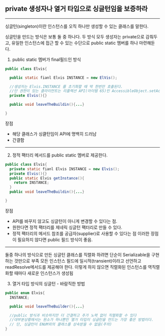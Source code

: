 ## private 생성자나 열거 타입으로 싱글턴임을 보증하라

---

싱글턴(singleton)이란 인스턴스를 오직 하나만 생성할 수 있는 클래스를 말한다.

싱글턴을 만드는 방식은 보통 둘 중 하나다. 두 방식 모두 생성자는 private으로 감춰두고, 유일한 인스턴스에 접근 할 수 있는 수단으로 public static 멤버를 하나 마련해둔다.

1. public static 멤버가 final필드인 방식

```java
public class Elvis{

  public static fianl Elvis INSTANCE = new ElVis();

  //생성자는 Elvis.INSTANCE 를 초기화할 때 딱 한번만 호출된다.
  //단 권한이 있는 클라이언트는 리플렉션 API(아이템 65)인 AccessibleObject.setAccessible 을 사용해 private를 호출할 수 있다. 이러한 경우 생성자를 수정하여 두 번 째 객체가 생성되려 할 때 예외를 던지게 한다.
  private Elvis(){}

  public void leaveTheBuildin(){...}

}
```

장점

-   해당 클래스가 싱클턴임이 API에 명백히 드러남
-   간결함

---

2. 정적 팩터리 메서드를 public static 멤버로 제공한다.

```java
public class Elvis{
  private static fianl Elvis INSTANCE = new Elvis();
  private Elvis(){}
  public static Elvis getInstance(){
    return INSTANCE;
  }
  public void leaveTheBuildin(){...}

}
```

장점

-   API를 바꾸지 않고도 싱글턴이 아니게 변경할 수 있다는 점.
-   원한다면 정적 팩터리를 제네릭 싱글턴 팩터리로 만들 수 있다.
-   정적 팩터리의 메서드 참조를 공급자(supplier)로 사용할 수 있다는 점
    이러한 장점이 필요하지 않다면 public 필드 방식이 좋음.

---

둘중 하나의 방식으로 만든 싱글턴 클래스를 직렬화 하려면 단순이 Serializable을 구현하는 것만으로 부족 모든 인스턴스 필드에 일시적(transient)이라고 선언하고 readResolve메서드를 제공해야 한다. 이렇게 하지 않으면 직렬화된 인스턴스를 역직렬화할 때마다 새로운 인스턴스가 생성됨

3. 열거 타입 방식의 싱글턴 - 바람직한 방법

```java
public enum Elvis{
  INSTANCE;

  public void leaveTheBuilder(){...}

  //public 방식과 비슷하지만 더 간결하고 추가 노력 없이 직렬화할 수 있다
  //대부분상황에서는 원소가 하나뿐인 열거 타입이 싱글턴을 만드는 가장 좋은 방법이다.
  // 단, 싱글턴이 ENUM외의 클래스를 상속받을 수 없음(주의)
}
```
